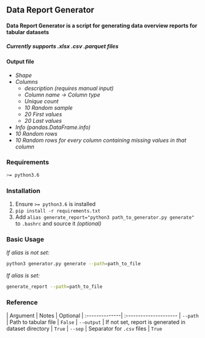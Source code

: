 ## Data Report Generator

#### Data Report Generator is a script for generating data overview reports for tabular datasets

##### *Currently supports .xlsx .csv .parquet files*


#### Output file
* *Shape*
* *Columns*
    * *description (requires manual input)*
    * *Column name -> Column type*
    * *Unique count*
    * *10 Random sample*
    * *20 First values*
    * *20 Last values*
* *Info (pandas.DataFrame.info)*
* *10 Random rows*
* *10 Random rows for every column containing missing values in that column*

### Requirements
```bash
>= python3.6
```

### Installation
1. Ensure `>= python3.6` is installed
1. `pip install -r requirements.txt`
1. Add `alias generate_report="python3 path_to_generator.py generate"` to `.bashrc` and source it *(optional)*


### Basic Usage
*If alias is not set:*

```bash
python3 generator.py generate --path=path_to_file
```

*If alias is set:*
```bash
generate_report --path=path_to_file
```

### Reference
| Argument | Notes | Optional
| :--------------| :---------------------
| `--path`  | Path to tabular file | `False`
| `--output` | If not set, report is generated in dataset directory | `True`
| `--sep`   | Separator for `.csv` files | `True`
